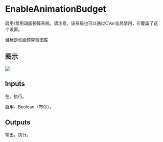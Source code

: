 # EnableAnimationBudget

启用/禁用动画预算系统。请注意，该系统也可以通过CVar全局禁用，它覆盖了这个设置。

目标是动画预算蓝图库

## 图示

![]($-20221218-17531038.png)

## Inputs

在。执行。

启用。Boolean（布尔）。 

## Outputs

输出。执行。
